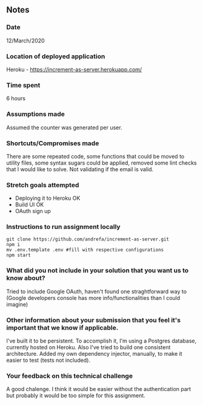 ## Notes

### Date
12/March/2020

### Location of deployed application
Heroku - https://increment-as-server.herokuapp.com/

### Time spent
6 hours

### Assumptions made
Assumed the counter was generated per user.

### Shortcuts/Compromises made
There are some repeated code, some functions that could be moved to utility files, some syntax sugars could be applied, removed some lint checks that I would like to solve. Not validating if the email is valid.

### Stretch goals attempted
- Deploying it to Heroku OK
- Build UI OK
- OAuth sign up

### Instructions to run assignment locally
```
git clone https://github.com/andrefa/increment-as-server.git
npm i
mv .env.template .env #fill with respective configurations
npm start
```

### What did you not include in your solution that you want us to know about?
Tried to include Google OAuth, haven't found one straghtforward way to (Google developers console has more info/functionalities than I could imagine)

### Other information about your submission that you feel it's important that we know if applicable.
I've built it to be persistent. To accomplish it, I'm using a Postgres database, currently hosted on Heroku. Also I've tried to build one consistent architecture. Added my own dependency injector, manually, to make it easier to test (tests not included).

### Your feedback on this technical challenge
A good chalenge. I think it would be easier without the authentication part but probably it would be too simple for this assignment.

